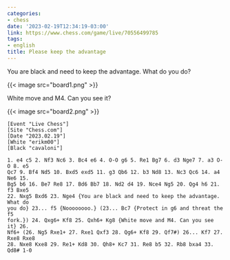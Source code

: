 ```yaml
---
categories:
- chess
date: '2023-02-19T12:34:19-03:00'
link: https://www.chess.com/game/live/70556499785
tags:
- english
title: Please keep the advantage
---
```


You are black and need to keep the advantage. What do you do?

{{< image src="board1.png" >}}

White move and M4. Can you see it?

{{< image src="board2.png" >}}

```
[Event "Live Chess"]
[Site "Chess.com"]
[Date "2023.02.19"]
[White "erikm00"]
[Black "cavaloni"]

1. e4 c5 2. Nf3 Nc6 3. Bc4 e6 4. O-O g6 5. Re1 Bg7 6. d3 Nge7 7. a3 O-O 8. e5
Qc7 9. Bf4 Nd5 10. Bxd5 exd5 11. g3 Qb6 12. b3 Nd8 13. Nc3 Qc6 14. a4 Ne6 15.
Bg5 b6 16. Be7 Re8 17. Bd6 Bb7 18. Nd2 d4 19. Nce4 Ng5 20. Qg4 h6 21. f3 Bxe5
22. Nxg5 Bxd6 23. Nge4 {You are black and need to keep the advantage. What do
you do} 23... f5 {Noooooooo.} (23... Bc7 {Protect in g6 and threat the f5
fork.}) 24. Qxg6+ Kf8 25. Qxh6+ Kg8 {White move and M4. Can you see it} 26.
Nf6+ (26. Ng5 Rxe1+ 27. Rxe1 Qxf3 28. Qg6+ Kf8 29. Qf7#) 26... Kf7 27. Rxe8 Rxe8
28. Nxe8 Kxe8 29. Re1+ Kd8 30. Qh8+ Kc7 31. Re8 b5 32. Rb8 bxa4 33. Qd8# 1-0
```
